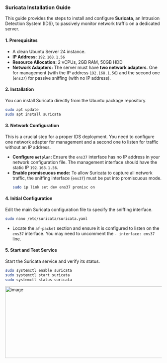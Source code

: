 ### **Suricata Installation Guide**

This guide provides the steps to install and configure **Suricata**, an Intrusion Detection System (IDS), to passively monitor network traffic on a dedicated server.

#### **1. Prerequisites**

  * A clean Ubuntu Server 24 instance.
  * **IP Address:** `192.168.1.56`
  * **Resource Allocation:** 2 vCPUs, 2GB RAM, 50GB HDD
  * **Network Adapters:** The server must have **two network adapters**. One for management (with the IP address `192.168.1.56`) and the second one (`ens37`) for passive sniffing (with no IP address).

#### **2. Installation**

You can install Suricata directly from the Ubuntu package repository.

```bash
sudo apt update
sudo apt install suricata
```

#### **3. Network Configuration**

This is a crucial step for a proper IDS deployment. You need to configure one network adapter for management and a second one to listen for traffic without an IP address.

  * **Configure `netplan`:** Ensure the `ens37` interface has no IP address in your network configuration file. The management interface should have the static IP `192.168.1.56`.
  * **Enable promiscuous mode:** To allow Suricata to capture all network traffic, the sniffing interface (`ens37`) must be put into promiscuous mode.
    ```bash
    sudo ip link set dev ens37 promisc on
    ```

#### **4. Initial Configuration**

Edit the main Suricata configuration file to specify the sniffing interface.

```bash
sudo nano /etc/suricata/suricata.yaml
```

  * Locate the `af-packet` section and ensure it is configured to listen on the `ens37` interface. You may need to uncomment the `- interface: ens37` line.

#### **5. Start and Test Service**

Start the Suricata service and verify its status.

```bash
sudo systemctl enable suricata
sudo systemctl start suricata
sudo systemctl status suricata
```

<img width="1154" height="230" alt="image" src="https://github.com/user-attachments/assets/0274a6f6-3d23-402a-8658-64911f9b14aa" />

